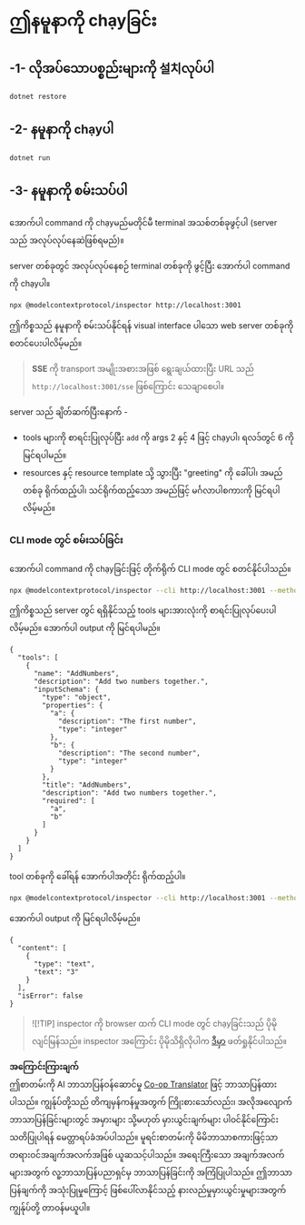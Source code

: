 <!--
CO_OP_TRANSLATOR_METADATA:
{
  "original_hash": "2a58caa6e11faa09470b7f81e6729652",
  "translation_date": "2025-07-13T20:12:23+00:00",
  "source_file": "03-GettingStarted/05-sse-server/solution/dotnet/README.md",
  "language_code": "my"
}
-->
# ဤနမူနာကို chạyခြင်း

## -1- လိုအပ်သောပစ္စည်းများကို 설치လုပ်ပါ

```bash
dotnet restore
```

## -2- နမူနာကို chạyပါ

```bash
dotnet run
```

## -3- နမူနာကို စမ်းသပ်ပါ

အောက်ပါ command ကို chạyမည်မတိုင်မီ terminal အသစ်တစ်ခုဖွင့်ပါ (server သည် အလုပ်လုပ်နေဆဲဖြစ်ရမည်)။

server တစ်ခုတွင် အလုပ်လုပ်နေစဉ် terminal တစ်ခုကို ဖွင့်ပြီး အောက်ပါ command ကို chạyပါ။

```bash
npx @modelcontextprotocol/inspector http://localhost:3001
```

ဤကိစ္စသည် နမူနာကို စမ်းသပ်နိုင်ရန် visual interface ပါသော web server တစ်ခုကို စတင်ပေးပါလိမ့်မည်။

> **SSE** ကို transport အမျိုးအစားအဖြစ် ရွေးချယ်ထားပြီး URL သည် `http://localhost:3001/sse` ဖြစ်ကြောင်း သေချာစေပါ။

server သည် ချိတ်ဆက်ပြီးနောက် -

- tools များကို စာရင်းပြုလုပ်ပြီး `add` ကို args 2 နှင့် 4 ဖြင့် chạyပါ၊ ရလဒ်တွင် 6 ကို မြင်ရပါမည်။
- resources နှင့် resource template သို့ သွားပြီး "greeting" ကို ခေါ်ပါ၊ အမည်တစ်ခု ရိုက်ထည့်ပါ၊ သင်ရိုက်ထည့်သော အမည်ဖြင့် မင်္ဂလာပါစကားကို မြင်ရပါလိမ့်မည်။

### CLI mode တွင် စမ်းသပ်ခြင်း

အောက်ပါ command ကို chạyခြင်းဖြင့် တိုက်ရိုက် CLI mode တွင် စတင်နိုင်ပါသည်။

```bash 
npx @modelcontextprotocol/inspector --cli http://localhost:3001 --method tools/list
```

ဤကိစ္စသည် server တွင် ရရှိနိုင်သည့် tools များအားလုံးကို စာရင်းပြုလုပ်ပေးပါလိမ့်မည်။ အောက်ပါ output ကို မြင်ရပါမည်။

```text
{
  "tools": [
    {
      "name": "AddNumbers",
      "description": "Add two numbers together.",
      "inputSchema": {
        "type": "object",
        "properties": {
          "a": {
            "description": "The first number",
            "type": "integer"
          },
          "b": {
            "description": "The second number",
            "type": "integer"
          }
        },
        "title": "AddNumbers",
        "description": "Add two numbers together.",
        "required": [
          "a",
          "b"
        ]
      }
    }
  ]
}
```

tool တစ်ခုကို ခေါ်ရန် အောက်ပါအတိုင်း ရိုက်ထည့်ပါ။

```bash
npx @modelcontextprotocol/inspector --cli http://localhost:3001 --method tools/call --tool-name AddNumbers --tool-arg a=1 --tool-arg b=2
```

အောက်ပါ output ကို မြင်ရပါလိမ့်မည်။

```text
{
  "content": [
    {
      "type": "text",
      "text": "3"
    }
  ],
  "isError": false
}
```

> ![!TIP]
> inspector ကို browser ထက် CLI mode တွင် chạyခြင်းသည် ပိုမိုလျင်မြန်သည်။
> inspector အကြောင်း ပိုမိုသိရှိလိုပါက [ဒီမှာ](https://github.com/modelcontextprotocol/inspector) ဖတ်ရှုနိုင်ပါသည်။

**အကြောင်းကြားချက်**  
ဤစာတမ်းကို AI ဘာသာပြန်ဝန်ဆောင်မှု [Co-op Translator](https://github.com/Azure/co-op-translator) ဖြင့် ဘာသာပြန်ထားပါသည်။ ကျွန်ုပ်တို့သည် တိကျမှန်ကန်မှုအတွက် ကြိုးစားသော်လည်း၊ အလိုအလျောက် ဘာသာပြန်ခြင်းများတွင် အမှားများ သို့မဟုတ် မှားယွင်းချက်များ ပါဝင်နိုင်ကြောင်း သတိပြုပါရန် မေတ္တာရပ်ခံအပ်ပါသည်။ မူရင်းစာတမ်းကို မိမိဘာသာစကားဖြင့်သာ တရားဝင်အချက်အလက်အဖြစ် ယူဆသင့်ပါသည်။ အရေးကြီးသော အချက်အလက်များအတွက် လူ့ဘာသာပြန်ပညာရှင်မှ ဘာသာပြန်ခြင်းကို အကြံပြုပါသည်။ ဤဘာသာပြန်ချက်ကို အသုံးပြုမှုကြောင့် ဖြစ်ပေါ်လာနိုင်သည့် နားလည်မှုမှားယွင်းမှုများအတွက် ကျွန်ုပ်တို့ တာဝန်မယူပါ။